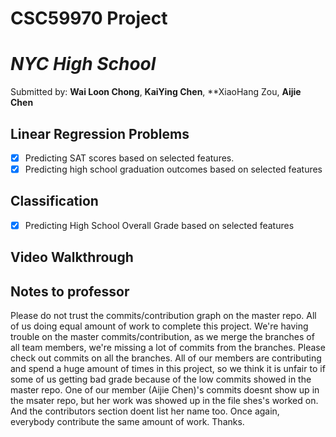 # CSC59970 Project
# *NYC High School*

Submitted by: **Wai Loon Chong**, **KaiYing Chen**, **XiaoHang Zou, **Aijie Chen** 

## Linear Regression Problems

* [x] Predicting SAT scores based on selected features.
* [x] Predicting high school graduation outcomes based on selected features

## Classification
* [x] Predicting High School Overall Grade based on selected features

## Video Walkthrough 

## Notes to professor

Please do not trust the commits/contribution graph on the master repo. All of us doing equal amount of work to complete this project. We're 
having trouble on the master commits/contribution, as we merge the branches of all team members, we're missing a lot of 
commits from the branches. Please check out commits on all the branches. All of our members are contributing and spend a huge
amount of times in this project, so we think it is unfair to if some of us getting bad grade because of the low commits showed 
in the master repo. One of our member (Aijie Chen)'s commits doesnt show up in the msater repo, but her work was showed up in the
file shes's worked on. And the contributors section doent list her name too. Once again, everybody contribute the same amount of
work. Thanks.
